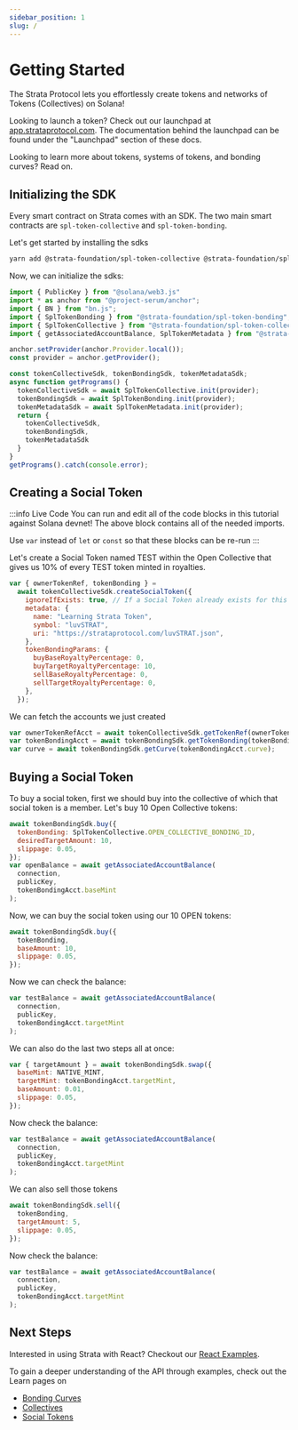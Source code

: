 ```yaml
---
sidebar_position: 1
slug: /
---
```


# Getting Started

The Strata Protocol lets you effortlessly create tokens and networks of Tokens (Collectives) on Solana!

Looking to launch a token? Check out our launchpad at [app.strataprotocol.com](https://app.strataprotocol.com). The documentation behind the launchpad can be found under the "Launchpad" section of these docs.

Looking to learn more about tokens, systems of tokens, and bonding curves? Read on.

## Initializing the SDK

Every smart contract on Strata comes with an SDK. The two main smart contracts are `spl-token-collective` and `spl-token-bonding`.

Let's get started by installing the sdks

```bash
yarn add @strata-foundation/spl-token-collective @strata-foundation/spl-token-bonding
```

Now, we can initialize the sdks:

```jsx
import { PublicKey } from "@solana/web3.js"
import * as anchor from "@project-serum/anchor";
import { BN } from "bn.js";
import { SplTokenBonding } from "@strata-foundation/spl-token-bonding";
import { SplTokenCollective } from "@strata-foundation/spl-token-collective";
import { getAssociatedAccountBalance, SplTokenMetadata } from "@strata-foundation/spl-utils";

anchor.setProvider(anchor.Provider.local());
const provider = anchor.getProvider();

const tokenCollectiveSdk, tokenBondingSdk, tokenMetadataSdk;
async function getPrograms() {
  tokenCollectiveSdk = await SplTokenCollective.init(provider);
  tokenBondingSdk = await SplTokenBonding.init(provider);
  tokenMetadataSdk = await SplTokenMetadata.init(provider);
  return {
    tokenCollectiveSdk,
    tokenBondingSdk,
    tokenMetadataSdk
  }
}
getPrograms().catch(console.error);
```

## Creating a Social Token

:::info Live Code
You can run and edit all of the code blocks in this tutorial against Solana devnet! The above block contains all of the needed imports.

Use `var` instead of `let` or `const` so that these blocks can be re-run
:::

Let's create a Social Token named TEST within the Open Collective that gives us 10% of every TEST token minted in royalties.

```jsx async name=create_social
var { ownerTokenRef, tokenBonding } =
  await tokenCollectiveSdk.createSocialToken({
    ignoreIfExists: true, // If a Social Token already exists for this wallet, ignore.
    metadata: {
      name: "Learning Strata Token",
      symbol: "luvSTRAT",
      uri: "https://strataprotocol.com/luvSTRAT.json",
    },
    tokenBondingParams: {
      buyBaseRoyaltyPercentage: 0,
      buyTargetRoyaltyPercentage: 10,
      sellBaseRoyaltyPercentage: 0,
      sellTargetRoyaltyPercentage: 0,
    },
  });
```

We can fetch the accounts we just created

```jsx async name=fetch deps=create_social
var ownerTokenRefAcct = await tokenCollectiveSdk.getTokenRef(ownerTokenRef);
var tokenBondingAcct = await tokenBondingSdk.getTokenBonding(tokenBonding);
var curve = await tokenBondingSdk.getCurve(tokenBondingAcct.curve);
```

## Buying a Social Token

To buy a social token, first we should buy into the collective of which that social token is a member. Let's buy 10 Open Collective tokens:

```jsx async name=buy deps=fetch
await tokenBondingSdk.buy({
  tokenBonding: SplTokenCollective.OPEN_COLLECTIVE_BONDING_ID,
  desiredTargetAmount: 10,
  slippage: 0.05,
});
var openBalance = await getAssociatedAccountBalance(
  connection,
  publicKey,
  tokenBondingAcct.baseMint
);
```

Now, we can buy the social token using our 10 OPEN tokens:

```jsx async name=buy_target deps=fetch
await tokenBondingSdk.buy({
  tokenBonding,
  baseAmount: 10,
  slippage: 0.05,
});
```

Now we can check the balance:

```jsx async name=buy_target deps=fetch
var testBalance = await getAssociatedAccountBalance(
  connection,
  publicKey,
  tokenBondingAcct.targetMint
);
```

We can also do the last two steps all at once:

```jsx async name=buy_all deps=fetch
var { targetAmount } = await tokenBondingSdk.swap({
  baseMint: NATIVE_MINT,
  targetMint: tokenBondingAcct.targetMint,
  baseAmount: 0.01,
  slippage: 0.05,
});
```

Now check the balance:

```jsx async name=balance deps=fetch
var testBalance = await getAssociatedAccountBalance(
  connection,
  publicKey,
  tokenBondingAcct.targetMint
);
```

We can also sell those tokens

```jsx async name=sell_target deps=fetch
await tokenBondingSdk.sell({
  tokenBonding,
  targetAmount: 5,
  slippage: 0.05,
});
```

Now check the balance:

```jsx async name=balance deps=fetch
var testBalance = await getAssociatedAccountBalance(
  connection,
  publicKey,
  tokenBondingAcct.targetMint
);
```

## Next Steps

Interested in using Strata with React? Checkout our [React Examples](./react).

To gain a deeper understanding of the API through examples, check out the Learn pages on

- [Bonding Curves](./learn/bonding_curves)
- [Collectives](./learn/bonding_curves)
- [Social Tokens](./learn/bonding_curves)
